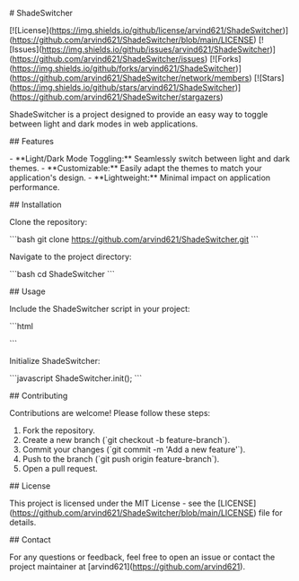 \# ShadeSwitcher

\[!\[License\](https://img.shields.io/github/license/arvind621/ShadeSwitcher)\](https://github.com/arvind621/ShadeSwitcher/blob/main/LICENSE)
\[!\[Issues\](https://img.shields.io/github/issues/arvind621/ShadeSwitcher)\](https://github.com/arvind621/ShadeSwitcher/issues)
\[!\[Forks\](https://img.shields.io/github/forks/arvind621/ShadeSwitcher)\](https://github.com/arvind621/ShadeSwitcher/network/members)
\[!\[Stars\](https://img.shields.io/github/stars/arvind621/ShadeSwitcher)\](https://github.com/arvind621/ShadeSwitcher/stargazers)

ShadeSwitcher is a project designed to provide an easy way to toggle between light and dark modes in web applications.

\## Features

\- \*\*Light/Dark Mode Toggling:\*\* Seamlessly switch between light and dark themes.
\- \*\*Customizable:\*\* Easily adapt the themes to match your application's design.
\- \*\*Lightweight:\*\* Minimal impact on application performance.

\## Installation

Clone the repository:

\```bash
git clone https://github.com/arvind621/ShadeSwitcher.git
\```

Navigate to the project directory:

\```bash
cd ShadeSwitcher
\```

\## Usage

Include the ShadeSwitcher script in your project:

\```html
<script src="path/to/shadeswitcher.js"></script>
\```

Initialize ShadeSwitcher:

\```javascript
ShadeSwitcher.init();
\```

\## Contributing

Contributions are welcome! Please follow these steps:

1. Fork the repository.
2. Create a new branch (\`git checkout -b feature-branch\`).
3. Commit your changes (\`git commit -m 'Add a new feature'\`).
4. Push to the branch (\`git push origin feature-branch\`).
5. Open a pull request.

\## License

This project is licensed under the MIT License - see the \[LICENSE\](https://github.com/arvind621/ShadeSwitcher/blob/main/LICENSE) file for details.

\## Contact

For any questions or feedback, feel free to open an issue or contact the project maintainer at \[arvind621\](https://github.com/arvind621).
